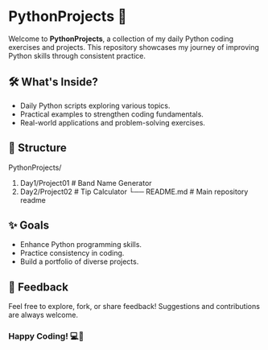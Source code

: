 # PythonProjects 🚀

Welcome to **PythonProjects**, a collection of my daily Python coding exercises and projects. This repository showcases my journey of improving Python skills through consistent practice.



## 🛠️ What's Inside?

- Daily Python scripts exploring various topics.
- Practical examples to strengthen coding fundamentals.
- Real-world applications and problem-solving exercises.



## 📂 Structure

PythonProjects/
1. Day1/Project01       # Band Name Generator
2. Day2/Project02       # Tip Calculator
└── README.md   # Main repository readme


## ✨ Goals

- Enhance Python programming skills.
- Practice consistency in coding.
- Build a portfolio of diverse projects.


## 🤝 Feedback
Feel free to explore, fork, or share feedback! Suggestions and contributions are always welcome.

### Happy Coding! 💻🎉
